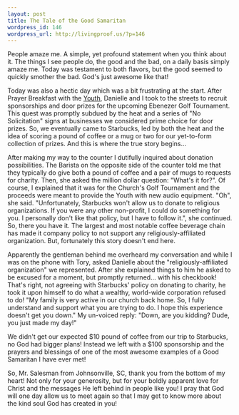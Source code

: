 ```yaml
--- 
layout: post
title: The Tale of the Good Samaritan
wordpress_id: 146
wordpress_url: http://livingproof.us/?p=146
---
```

People amaze me. A simple, yet profound statement when you think about it. The things I see people do, the good and the bad, on a daily basis simply amaze me. Today was testament to both flavors, but the good seemed to quickly smother the bad. God's just awesome like that!

Today was also a hectic day which was a bit frustrating at the start. After Prayer Breakfast with the <a href="http://ebenezeryouth.com" target="_blank">Youth</a>, Danielle and I took to the streets to recruit sponsorships and door prizes for the upcoming Ebenezer Golf Tournament. This quest was promptly subdued by the heat and a series of "No Solicitation" signs at businesses we considered prime choice for door prizes. So, we eventually came to Starbucks, led by both the heat and the idea of scoring a pound of coffee or a mug or two for our yet-to-form collection of prizes. And this is where the true story begins...

After making my way to the counter I dutifully inquired about donation possibilities. The Barista on the opposite side of the counter told me that they typically do give both a pound of coffee and a pair of mugs to requests for charity. Then, she asked the million dollar question: "What's it for?". Of course, I explained that it was for the Church's Golf Tournament and the proceeds were meant to provide the Youth with new audio equipment. "Oh", she said. "Unfortunately, Starbucks won't allow us to donate to religious organizations. If you were any other non-profit, I could do something for you. I personally don't like that policy, but I have to follow it.", she continued. So, there you have it. The largest and most notable coffee beverage chain has made it company policy to not support any religiously-affiliated organization. But, fortunately this story doesn't end here.

Apparently the gentleman behind me overheard my conversation and while I was on the phone with Tory, asked Danielle about the "religiously-affiliated organization" we represented. After she explained things to him he asked to be excused for a moment, but promptly returned... with his checkbook! That's right, not agreeing with Starbucks' policy on donating to charity, he took it upon himself to do what a wealthy, world-wide corporation refused to do! "My family is very active in our church back home. So, I fully understand and support what you are trying to do. I hope this experience doesn't get you down." My un-voiced reply: "Down, are you kidding? Dude, you just made my day!"

We didn't get our expected $10 pound of coffee from our trip to Starbucks, no God had bigger plans! Instead we left with a $100 sponsorship and the prayers and blessings of one of the most awesome examples of a Good Samaritan I have ever met!

So, Mr. Salesman from Johnsonville, SC, thank you from the bottom of my heart! Not only for your generosity, but for your boldly apparent love for Christ and the messages He left behind in people like you! I pray that God will one day allow us to meet again so that I may get to know more about the kind soul God has created in you!
